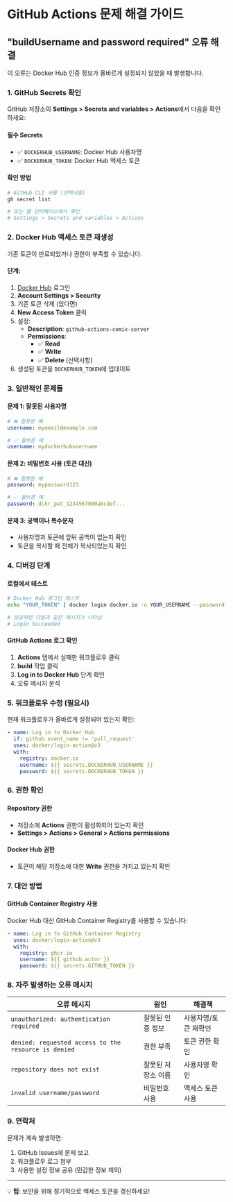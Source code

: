 # GitHub Actions 문제 해결 가이드

## "buildUsername and password required" 오류 해결

이 오류는 Docker Hub 인증 정보가 올바르게 설정되지 않았을 때 발생합니다.

### 1. GitHub Secrets 확인

GitHub 저장소의 **Settings > Secrets and variables > Actions**에서 다음을 확인하세요:

#### 필수 Secrets
- ✅ `DOCKERHUB_USERNAME`: Docker Hub 사용자명
- ✅ `DOCKERHUB_TOKEN`: Docker Hub 액세스 토큰

#### 확인 방법
```bash
# GitHub CLI 사용 (선택사항)
gh secret list

# 또는 웹 인터페이스에서 확인
# Settings > Secrets and variables > Actions
```

### 2. Docker Hub 액세스 토큰 재생성

기존 토큰이 만료되었거나 권한이 부족할 수 있습니다.

#### 단계:
1. [Docker Hub](https://hub.docker.com) 로그인
2. **Account Settings > Security**
3. 기존 토큰 삭제 (있다면)
4. **New Access Token** 클릭
5. 설정:
   - **Description**: `github-actions-comix-server`
   - **Permissions**: 
     - ✅ **Read**
     - ✅ **Write** 
     - ✅ **Delete** (선택사항)
6. 생성된 토큰을 `DOCKERHUB_TOKEN`에 업데이트

### 3. 일반적인 문제들

#### 문제 1: 잘못된 사용자명
```yaml
# ❌ 잘못된 예
username: myemail@example.com

# ✅ 올바른 예  
username: mydockerhubusername
```

#### 문제 2: 비밀번호 사용 (토큰 대신)
```yaml
# ❌ 잘못된 예
password: mypassword123

# ✅ 올바른 예
password: dckr_pat_1234567890abcdef...
```

#### 문제 3: 공백이나 특수문자
- 사용자명과 토큰에 앞뒤 공백이 없는지 확인
- 토큰을 복사할 때 전체가 복사되었는지 확인

### 4. 디버깅 단계

#### 로컬에서 테스트
```bash
# Docker Hub 로그인 테스트
echo "YOUR_TOKEN" | docker login docker.io -u YOUR_USERNAME --password-stdin

# 성공하면 다음과 같은 메시지가 나타남
# Login Succeeded
```

#### GitHub Actions 로그 확인
1. **Actions** 탭에서 실패한 워크플로우 클릭
2. **build** 작업 클릭
3. **Log in to Docker Hub** 단계 확인
4. 오류 메시지 분석

### 5. 워크플로우 수정 (필요시)

현재 워크플로우가 올바르게 설정되어 있는지 확인:

```yaml
- name: Log in to Docker Hub
  if: github.event_name != 'pull_request'
  uses: docker/login-action@v3
  with:
    registry: docker.io
    username: ${{ secrets.DOCKERHUB_USERNAME }}
    password: ${{ secrets.DOCKERHUB_TOKEN }}
```

### 6. 권한 확인

#### Repository 권한
- 저장소에 **Actions** 권한이 활성화되어 있는지 확인
- **Settings > Actions > General > Actions permissions**

#### Docker Hub 권한
- 토큰이 해당 저장소에 대한 **Write** 권한을 가지고 있는지 확인

### 7. 대안 방법

#### GitHub Container Registry 사용
Docker Hub 대신 GitHub Container Registry를 사용할 수 있습니다:

```yaml
- name: Log in to GitHub Container Registry
  uses: docker/login-action@v3
  with:
    registry: ghcr.io
    username: ${{ github.actor }}
    password: ${{ secrets.GITHUB_TOKEN }}
```

### 8. 자주 발생하는 오류 메시지

| 오류 메시지 | 원인 | 해결책 |
|-------------|------|--------|
| `unauthorized: authentication required` | 잘못된 인증 정보 | 사용자명/토큰 재확인 |
| `denied: requested access to the resource is denied` | 권한 부족 | 토큰 권한 확인 |
| `repository does not exist` | 잘못된 저장소 이름 | 사용자명 확인 |
| `invalid username/password` | 비밀번호 사용 | 액세스 토큰 사용 |

### 9. 연락처

문제가 계속 발생하면:
1. GitHub Issues에 문제 보고
2. 워크플로우 로그 첨부
3. 사용한 설정 정보 공유 (민감한 정보 제외)

---

💡 **팁**: 보안을 위해 정기적으로 액세스 토큰을 갱신하세요!